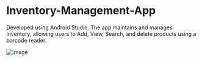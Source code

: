 # Inventory-Management-App
Developed using Android Studio.
The app maintains and manages Inventory, allowing users to Add, View, Search, and delete products using a barcode reader.

![image](https://github.com/DharshanaaS/Inventory-Management-App/assets/100555550/85891282-1d57-4b65-8e31-2124c82720d6)
